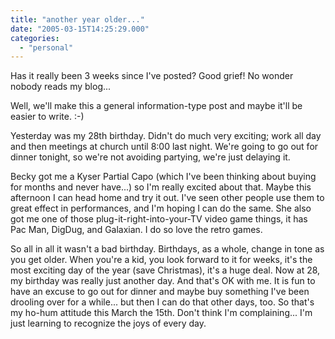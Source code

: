 ```yaml
---
title: "another year older..."
date: "2005-03-15T14:25:29.000"
categories: 
  - "personal"
---
```


Has it really been 3 weeks since I've posted? Good grief! No wonder nobody reads my blog...

Well, we'll make this a general information-type post and maybe it'll be easier to write. :-)

Yesterday was my 28th birthday. Didn't do much very exciting; work all day and then meetings at church until 8:00 last night. We're going to go out for dinner tonight, so we're not avoiding partying, we're just delaying it.

Becky got me a Kyser Partial Capo (which I've been thinking about buying for months and never have...) so I'm really excited about that. Maybe this afternoon I can head home and try it out. I've seen other people use them to great effect in performances, and I'm hoping I can do the same. She also got me one of those plug-it-right-into-your-TV video game things, it has Pac Man, DigDug, and Galaxian. I do so love the retro games.

So all in all it wasn't a bad birthday. Birthdays, as a whole, change in tone as you get older. When you're a kid, you look forward to it for weeks, it's the most exciting day of the year (save Christmas), it's a huge deal. Now at 28, my birthday was really just another day. And that's OK with me. It is fun to have an excuse to go out for dinner and maybe buy something I've been drooling over for a while... but then I can do that other days, too. So that's my ho-hum attitude this March the 15th. Don't think I'm complaining... I'm just learning to recognize the joys of every day.

